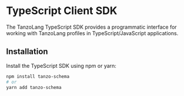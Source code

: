 # TypeScript Client SDK

The TanzoLang TypeScript SDK provides a programmatic interface for working with TanzoLang profiles in TypeScript/JavaScript applications.

## Installation

Install the TypeScript SDK using npm or yarn:

```bash
npm install tanzo-schema
# or
yarn add tanzo-schema
